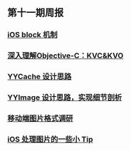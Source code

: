 ## 第十一期周报

### [iOS block 机制](http://www.jianshu.com/p/1ffd49c24c2a)
### [深入理解Objective-C：KVC&KVO](http://blog.csdn.net/wiki_su/article/details/76926966)
### [YYCache 设计思路](https://blog.ibireme.com/2015/10/26/yycache/)
### [YYImage 设计思路，实现细节剖析](https://lision.me/yyimage/)
### [移动端图片格式调研](https://blog.ibireme.com/2015/11/02/mobile_image_benchmark/)
### [iOS 处理图片的一些小 Tip](https://blog.ibireme.com/2015/11/02/ios_image_tips/)  